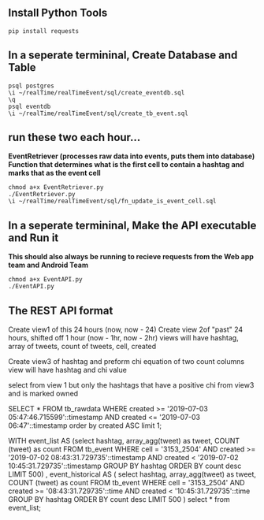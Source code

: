 ## Install Python Tools
```
pip install requests
```

## In a seperate termininal, Create Database and Table
```
psql postgres
\i ~/realTime/realTimeEvent/sql/create_eventdb.sql
\q
psql eventdb
\i ~/realTime/realTimeEvent/sql/create_tb_event.sql
```

## run these two each hour...
**EventRetriever (processes raw data into events, puts them into database)**<br />
**Function that determines what is the first cell to contain a hashtag and marks that as the event cell**<br />
```
chmod a+x EventRetriever.py
./EventRetriever.py
\i ~/realTime/realTimeEvent/sql/fn_update_is_event_cell.sql
```

## In a seperate termininal, Make the API executable and Run it
**This should also always be running to recieve requests from the Web app team and Android Team**<br />
```
chmod a+x EventAPI.py
./EventAPI.py
```

## The REST API format




Create view1 of this 24 hours (now, now - 24)
Create view 2of "past" 24 hours, shifted off 1 hour (now - 1hr, now - 2hr)
views will have hashtag, array of tweets, count of tweets, cell, created

Create view3 of hashtag and preform chi equation of two count columns
view will have hashtag and chi value

select from view 1 but only the hashtags that have a positive chi from view3 and is marked owned



SELECT * FROM tb_rawdata
                  WHERE created >= '2019-07-03 05:47:46.715599'::timestamp
                    AND created <= '2019-07-03 06:47'::timestamp order by created ASC limit 1;


WITH event_list AS (select hashtag,
                    array_agg(tweet) as tweet,
                    COUNT (tweet) as count
                    FROM tb_event
                    WHERE cell = '3153_2504'
                      AND created >= '2019-07-02 08:43:31.729735'::timestamp
                      AND created < '2019-07-02 10:45:31.729735'::timestamp
                 GROUP BY hashtag
                 ORDER BY count desc
                    LIMIT 500)
, event_historical AS (
                    select hashtag,
                    array_agg(tweet) as tweet,
                    COUNT (tweet) as count
                    FROM tb_event
                    WHERE cell = '3153_2504'
                      AND created >= '08:43:31.729735'::time
                      AND created < '10:45:31.729735'::time
                 GROUP BY hashtag
                 ORDER BY count desc
                    LIMIT 500
)
    select * from event_list;
